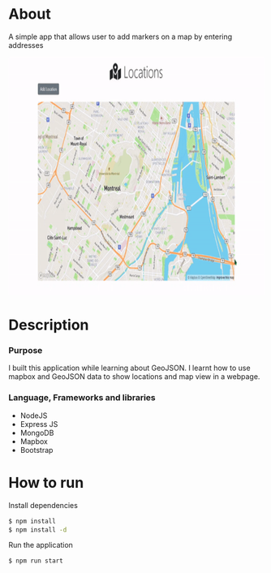 # About
A simple app that allows user to add markers on a map by entering addresses

<p align="center">
  <img width="650" height="470" src="locator_demo.gif">
</p>

# Description
### Purpose
I built this application while learning about GeoJSON. I learnt how to use mapbox and GeoJSON data to show locations and map view in a webpage.

### Language, Frameworks and libraries
- NodeJS
- Express JS
- MongoDB
- Mapbox
- Bootstrap

# How to run
Install dependencies
```sh
$ npm install
$ npm install -d
```

Run the application
```sh
$ npm run start
```